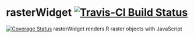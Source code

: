 # rasterWidget [![Travis-CI Build Status](https://travis-ci.org/ChristopherStephan/rasterWidget.svg?branch=master)](https://travis-ci.org/ChristopherStephan/rasterWidget)
[![Coverage Status](https://coveralls.io/repos/github/ChristopherStephan/rasterWidget/badge.svg?branch=master)](https://coveralls.io/github/ChristopherStephan/rasterWidget?branch=master)
rasterWidget renders R raster objects with JavaScript
